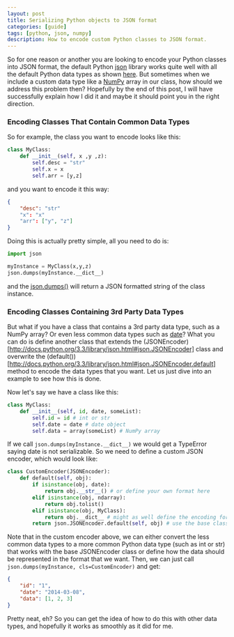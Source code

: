 ```yaml
---
layout: post
title: Serializing Python objects to JSON format
categories: [guide]
tags: [python, json, numpy]
description: How to encode custom Python classes to JSON format.
---
```


So for one reason or another you are looking to encode your Python classes into JSON format, the default Python [json](http://docs.python.org/3.3/library/json.html) library works quite well with all the default Python data types as shown [here](http://docs.python.org/3.3/library/json.html#py-to-json-table). But sometimes when we include a custom data type like a [NumPy](http://www.numpy.org/) array in our class, how should we address this problem then? Hopefully by the end of this post, I will have successfully explain how I did it and maybe it should point you in the right direction.

### Encoding Classes That Contain Common Data Types
So for example, the class you want to encode looks like this:
```python
class MyClass:
	def __init__(self, x ,y ,z):
		self.desc = "str"
		self.x = x
		self.arr = [y,z]
```
and you want to encode it this way:
```json
{
	"desc": "str"
	"x": "x"
	"arr": ["y", "z"]
}
```
Doing this is actually pretty simple, all you need to do is:
```python
import json

myInstance = MyClass(x,y,z)
json.dumps(myInstance.__dict__)
```
and the [json.dumps()](http://docs.python.org/3.3/library/json.html#json.dumps) will return a JSON formatted string of the class instance.

### Encoding Classes Containing 3rd Party Data Types
But what if you have a class that contains a 3rd party data type, such as a NumPy array? Or even less common data types such as [date](http://docs.python.org/3.3/library/datetime.html#date-objects)? What you can do is define another class that extends the (JSONEncoder)[http://docs.python.org/3.3/library/json.html#json.JSONEncoder] class and overwrite the (default())[http://docs.python.org/3.3/library/json.html#json.JSONEncoder.default] method to encode the data types that you want. Let us just dive into an example to see how this is done.

Now let's say we have a class like this:
```python
class MyClass:
	def __init__(self, id, date, someList):
		self.id = id # int or str
		self.date = date # date object
		self.data = array(someList) # NumPy array
```
If we call `json.dumps(myInstance.__dict__)` we would get a TypeError saying date is not serializable. So we need to define a custom JSON encoder, which would look like:
```python
class CustomEncoder(JSONEncoder):
	def default(self, obj):
		if isinstance(obj, date):
			return obj.__str__() # or define your own format here
		elif isinstance(obj, ndarray):
			return obj.tolist()
		elif isinstance(obj, MyClass):
			return obj.__dict__ # might as well define the encoding for our class
		return json.JSONEncoder.default(self, obj) # use the base class default() method otherwise
```
Note that in the custom encoder above, we can either convert the less common data types to a more common Python data type (such as int or str) that works with the base JSONEncoder class or define how the data should be represented in the format that we want. Then, we can just call `json.dumps(myInstance, cls=CustomEncoder)` and get:
```json
{
	"id": "1",
	"date": "2014-03-08",
	"data": [1, 2, 3]
}
```

Pretty neat, eh? So you can get the idea of how to do this with other data types, and hopefully it works as smoothly as it did for me.